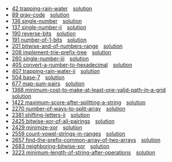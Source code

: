 
* [42 trapping-rain-water](https://leetcode.com/problems/trapping-rain-water/description/)&emsp;[solution](42.cpp)
* [89 gray-code](https://leetcode.com/problems/gray-code/description/)&emsp;[solution](89.cpp)
* [136 single-number](https://leetcode.com/problems/single-number/description/)&emsp;[solution](136.cpp)
* [137 single-number-ii](https://leetcode.com/problems/single-number-ii/description/)&emsp;[solution](137.cpp)
* [190 reverse-bits](https://leetcode.com/problems/reverse-bits/description/)&emsp;[solution](190.cpp)
* [191 number-of-1-bits](https://leetcode.com/problems/number-of-1-bits/description/)&emsp;[solution](191.cpp)
* [201 bitwise-and-of-numbers-range](https://leetcode.com/problems/bitwise-and-of-numbers-range/description/)&emsp;[solution](201.cpp)
* [208 implement-trie-prefix-tree](https://leetcode.com/problems/implement-trie-prefix-tree/description/)&emsp;[solution](208.cpp)
* [260 single-number-iii](https://leetcode.com/problems/single-number-iii/description/)&emsp;[solution](260.cpp)
* [405 convert-a-number-to-hexadecimal](https://leetcode.com/problems/convert-a-number-to-hexadecimal/description/)&emsp;[solution](405.cpp)
* [407 trapping-rain-water-ii](https://leetcode.com/problems/trapping-rain-water-ii/description/)&emsp;[solution](407.cpp)
* [504 base-7](https://leetcode.com/problems/base-7/description/)&emsp;[solution](504.cpp)
* [677 map-sum-pairs](https://leetcode.com/problems/map-sum-pairs/description/)&emsp;[solution](677.cpp)
* [1368 minimum-cost-to-make-at-least-one-valid-path-in-a-grid](https://leetcode.com/problems/minimum-cost-to-make-at-least-one-valid-path-in-a-grid/description/)&emsp;[solution](1368.cpp)
* [1422 maximum-score-after-splitting-a-string](https://leetcode.com/problems/maximum-score-after-splitting-a-string/description/)&emsp;[solution](1422.cpp)
* [2270 number-of-ways-to-split-array](https://leetcode.com/problems/number-of-ways-to-split-array/description/)&emsp;[solution](2270.cpp)
* [2381 shifting-letters-ii](https://leetcode.com/problems/shifting-letters-ii/description/)&emsp;[solution](2381.cpp)
* [2425 bitwise-xor-of-all-pairings](https://leetcode.com/problems/bitwise-xor-of-all-pairings/description/)&emsp;[solution](2425.cpp)
* [2429 minimize-xor](https://leetcode.com/problems/minimize-xor/description/)&emsp;[solution](2429.cpp)
* [2559 count-vowel-strings-in-ranges](https://leetcode.com/problems/count-vowel-strings-in-ranges/description/)&emsp;[solution](2559.cpp)
* [2657 find-the-prefix-common-array-of-two-arrays](https://leetcode.com/problems/find-the-prefix-common-array-of-two-arrays/description/)&emsp;[solution](2657.cpp)
* [2683 neighboring-bitwise-xor](https://leetcode.com/problems/neighboring-bitwise-xor/description/)&emsp;[solution](2683.cpp)
* [3223 minimum-length-of-string-after-operations](https://leetcode.com/problems/minimum-length-of-string-after-operations/description/)&emsp;[solution](3223.cpp)
